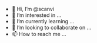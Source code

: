 - 👋 Hi, I’m @scanvi
- 👀 I’m interested in ...
- 🌱 I’m currently learning ...
- 💞️ I’m looking to collaborate on ...
- 📫 How to reach me ...

<!---
scanvi/scanvi is a ✨ special ✨ repository because its `README.md` (this file) appears on your GitHub profile.
You can click the Preview link to take a look at your changes.
--->
